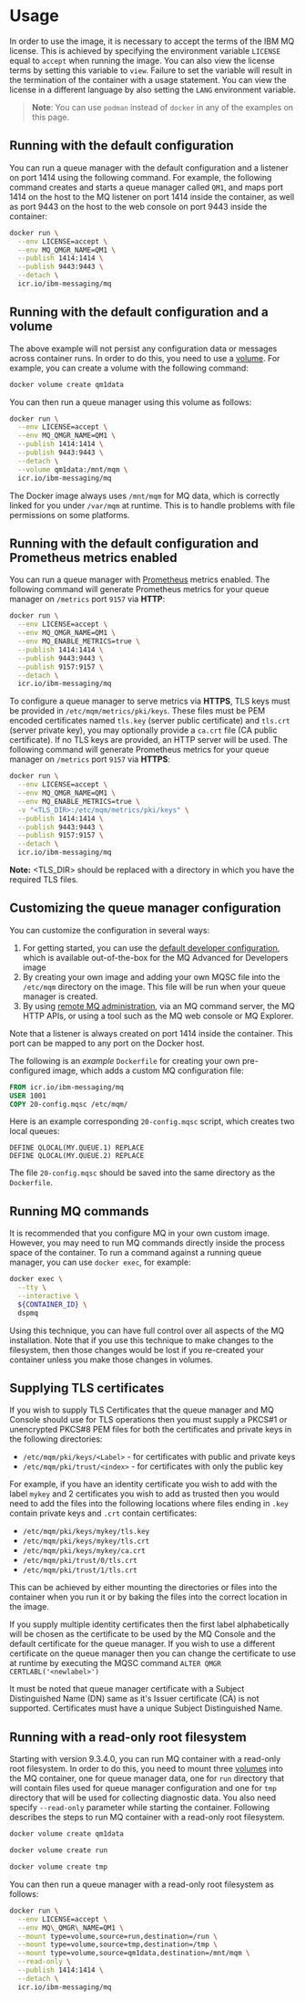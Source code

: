 # Usage

In order to use the image, it is necessary to accept the terms of the IBM MQ license.  This is achieved by specifying the environment variable `LICENSE` equal to `accept` when running the image.  You can also view the license terms by setting this variable to `view`. Failure to set the variable will result in the termination of the container with a usage statement.  You can view the license in a different language by also setting the `LANG` environment variable.

> **Note**: You can use `podman` instead of `docker` in any of the examples on this page.

## Running with the default configuration
You can run a queue manager with the default configuration and a listener on port 1414 using the following command.  For example, the following command creates and starts a queue manager called `QM1`, and maps port 1414 on the host to the MQ listener on port 1414 inside the container, as well as port 9443 on the host to the web console on port 9443 inside the container:

```sh
docker run \
  --env LICENSE=accept \
  --env MQ_QMGR_NAME=QM1 \
  --publish 1414:1414 \
  --publish 9443:9443 \
  --detach \
  icr.io/ibm-messaging/mq
```

## Running with the default configuration and a volume
The above example will not persist any configuration data or messages across container runs.  In order to do this, you need to use a [volume](https://docs.docker.com/storage/volumes/).  For example, you can create a volume with the following command:

```sh
docker volume create qm1data
```

You can then run a queue manager using this volume as follows:

```sh
docker run \
  --env LICENSE=accept \
  --env MQ_QMGR_NAME=QM1 \
  --publish 1414:1414 \
  --publish 9443:9443 \
  --detach \
  --volume qm1data:/mnt/mqm \
  icr.io/ibm-messaging/mq
```

The Docker image always uses `/mnt/mqm` for MQ data, which is correctly linked for you under `/var/mqm` at runtime.  This is to handle problems with file permissions on some platforms.

## Running with the default configuration and Prometheus metrics enabled
You can run a queue manager with [Prometheus](https://prometheus.io) metrics enabled.  The following command will generate Prometheus metrics for your queue manager on `/metrics` port `9157` via **HTTP**:

```sh
docker run \
  --env LICENSE=accept \
  --env MQ_QMGR_NAME=QM1 \
  --env MQ_ENABLE_METRICS=true \
  --publish 1414:1414 \
  --publish 9443:9443 \
  --publish 9157:9157 \
  --detach \
  icr.io/ibm-messaging/mq
```

To configure a queue manager to serve metrics via **HTTPS**, TLS keys must be provided in `/etc/mqm/metrics/pki/keys`.  These files must be PEM encoded certificates named `tls.key` (server public certificate) and `tls.crt` (server private key), you may optionally provide a `ca.crt` file (CA public certificate). If no TLS keys are provided, an HTTP server will be used.  The following command will generate Prometheus metrics for your queue manager on `/metrics` port `9157` via **HTTPS**:


```sh
docker run \
  --env LICENSE=accept \
  --env MQ_QMGR_NAME=QM1 \
  --env MQ_ENABLE_METRICS=true \
  -v "<TLS_DIR>:/etc/mqm/metrics/pki/keys" \
  --publish 1414:1414 \
  --publish 9443:9443 \
  --publish 9157:9157 \
  --detach \
  icr.io/ibm-messaging/mq
```
**Note:** <TLS_DIR> should be replaced with a directory in which you have the required TLS files.

## Customizing the queue manager configuration

You can customize the configuration in several ways:

1. For getting started, you can use the [default developer configuration](developer-config.md), which is available out-of-the-box for the MQ Advanced for Developers image
2. By creating your own image and adding your own MQSC file into the `/etc/mqm` directory on the image.  This file will be run when your queue manager is created.
3. By using [remote MQ administration](https://www.ibm.com/docs/en/ibm-mq/9.4?topic=administering-working-remote-mq-objects), via an MQ command server, the MQ HTTP APIs, or using a tool such as the MQ web console or MQ Explorer.

Note that a listener is always created on port 1414 inside the container.  This port can be mapped to any port on the Docker host.

The following is an *example* `Dockerfile` for creating your own pre-configured image, which adds a custom MQ configuration file:

```dockerfile
FROM icr.io/ibm-messaging/mq
USER 1001
COPY 20-config.mqsc /etc/mqm/
```

Here is an example corresponding `20-config.mqsc` script, which creates two local queues:

```mqsc
DEFINE QLOCAL(MY.QUEUE.1) REPLACE
DEFINE QLOCAL(MY.QUEUE.2) REPLACE
```

The file `20-config.mqsc` should be saved into the same directory as the `Dockerfile`.

## Running MQ commands
It is recommended that you configure MQ in your own custom image.  However, you may need to run MQ commands directly inside the process space of the container.  To run a command against a running queue manager, you can use `docker exec`, for example:

```sh
docker exec \
  --tty \
  --interactive \
  ${CONTAINER_ID} \
  dspmq
```

Using this technique, you can have full control over all aspects of the MQ installation.  Note that if you use this technique to make changes to the filesystem, then those changes would be lost if you re-created your container unless you make those changes in volumes.

## Supplying TLS certificates

If you wish to supply TLS Certificates that the queue manager and MQ Console should use for TLS operations then you must supply a PKCS#1 or unencrypted PKCS#8 PEM files for both the certificates and private keys in the following directories:

 * `/etc/mqm/pki/keys/<Label>` - for certificates with public and private keys
 * `/etc/mqm/pki/trust/<index>` - for certificates with only the public key

For example, if you have an identity certificate you wish to add with the label `mykey` and 2 certificates you wish to add as trusted then you would need to add the files into the following locations where files ending in `.key` contain private keys and `.crt` contain certificates:

 - `/etc/mqm/pki/keys/mykey/tls.key`
 - `/etc/mqm/pki/keys/mykey/tls.crt`
 - `/etc/mqm/pki/keys/mykey/ca.crt`
 - `/etc/mqm/pki/trust/0/tls.crt`
 - `/etc/mqm/pki/trust/1/tls.crt`

This can be achieved by either mounting the directories or files into the container when you run it or by baking the files into the correct location in the image. 

If you supply multiple identity certificates then the first label alphabetically will be chosen as the certificate to be used by the MQ Console and the default certificate for the queue manager. If you wish to use a different certificate on the queue manager then you can change the certificate to use at runtime by executing the MQSC command `ALTER QMGR CERTLABL('<newlabel>')`

It must be noted that queue manager certificate with a Subject Distinguished Name (DN) same as it's Issuer certificate (CA) is not supported. Certificates must have a unique Subject Distinguished Name.

## Running with a read-only root filesystem
Starting with version 9.3.4.0, you can run MQ container with a read-only root filesystem. In order to do this, you need to mount three [volumes](https://docs.docker.com/storage/volumes/) into the MQ container, one for queue manager data, one for `run` directory that will contain files used for queue manager configuration and one for `tmp` directory that will be used for collecting diagnostic data. You also need specify `--read-only` parameter while starting the container. Following describes the steps to run MQ container with a read-only root filesystem. 

```sh
docker volume create qm1data
```

```sh
docker volume create run
```

```sh
docker volume create tmp
```

You can then run a queue manager with a read-only root filesystem as follows:

```sh
docker run \
  --env LICENSE=accept \
  --env MQ\_QMGR\_NAME=QM1 \
  --mount type=volume,source=run,destination=/run \
  --mount type=volume,source=tmp,destination=/tmp \
  --mount type=volume,source=qm1data,destination=/mnt/mqm \
  --read-only \
  --publish 1414:1414 \
  --detach \
  icr.io/ibm-messaging/mq
```
